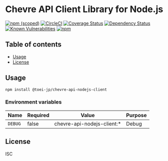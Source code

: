 # Chevre API Client Library for Node.js

[![npm (scoped)](https://img.shields.io/npm/v/@toei-jp/chevre-api-nodejs-client.svg)](https://www.npmjs.com/package/@toei-jp/chevre-api-nodejs-client)
[![CircleCI](https://circleci.com/gh/toei-jp/chevre-api-nodejs-client.svg?style=svg)](https://circleci.com/gh/toei-jp/chevre-api-nodejs-client)
[![Coverage Status](https://coveralls.io/repos/github/toei-jp/chevre-api-nodejs-client/badge.svg?branch=master)](https://coveralls.io/github/toei-jp/chevre-api-nodejs-client?branch=master)
[![Dependency Status](https://img.shields.io/david/toei-jp/chevre-api-nodejs-client.svg)](https://david-dm.org/toei-jp/chevre-api-nodejs-client)
[![Known Vulnerabilities](https://snyk.io/test/github/toei-jp/chevre-api-nodejs-client/badge.svg?targetFile=package.json)](https://snyk.io/test/github/toei-jp/chevre-api-nodejs-client?targetFile=package.json)
[![npm](https://img.shields.io/npm/dm/@toei-jp/chevre-api-nodejs-client.svg)](https://nodei.co/npm/@toei-jp/chevre-api-nodejs-client/)

## Table of contents

* [Usage](#usage)
* [License](#license)

## Usage

```shell
npm install @toei-jp/chevre-api-nodejs-client
```

### Environment variables

| Name    | Required | Value                      | Purpose |
|---------|----------|----------------------------|---------|
| `DEBUG` | false    | chevre-api-nodejs-client:* | Debug   |

## License

ISC
